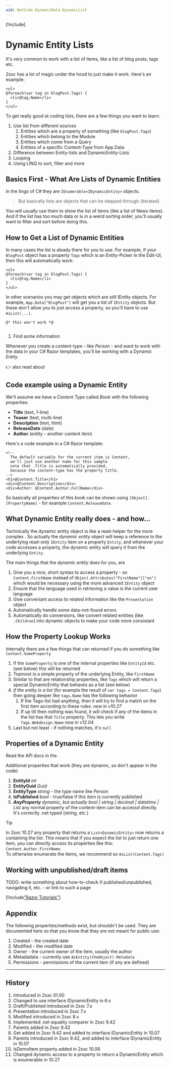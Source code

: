 ```yaml
---
uid: NetCode.DynamicData.DynamicList
---
```


[!include[](~/basics/stack/_shared-float-summary.md)]
<style>.context-box-summary .data-all { visibility: visible; } </style>

# Dynamic Entity Lists

It's very common to work with a list of items, like a list of blog posts, tags etc.

2sxc has a lot of magic under the hood to just make it work. Here's an example:

```razor
<ul>
@foreach(var tag in blogPost.Tags) {
  <li>@tag.Name</li>
}
</ul>
```

To get really good at coding lists, there are a few things you want to learn:

1. Use list from different sources
    1. Entities which are a property of something (like `blogPost.Tags`)
    1. Entities which belong to the Module
    1. Entities which come from a Query
    1. Entities of a specific Content-Type from App.Data
1. Difference between Entity-lists and DynamicEntity-Lists
1. Looping
1. Using LINQ to sort, filter and more

## Basics First - What Are Lists of Dynamic Entities

In the lingo of C# they are `IEnumerable<IDynamicEntity>` objects. 

> But basically lists are objects that can be stepped through (iterated).

You will usually use them to show the list of items (like a list of News items). 
And if the list has too much data or is in a weird sorting order, you'll usually want to filter and sort before doing this. 

## How to Get a List of Dynamic Entities

In many cases the list is aleady there for you to use. 
For example, if your `BlogPost` object has a property `Tags` which is an Entity-Picker in the Edit-UI, then this will automatically work:

```razor
<ul>
@foreach(var tag in blogPost.Tags) {
  <li>@tag.Name</li>
}
</ul>
```

In other scenarios you may get objects which are still IEntity objects. For example, `App.Data["BlogPost"]` will get you a list of `IEntity` objects.
But these don't allow you to just access a property, so you'll have to use `AsList(...)`.

```Razor
@* this won't work *@


```

1. Find some information


Whenever you create a content-type - like _Person_ - and want to work with the data in your C# Razor templates, you'll be working with a _Dynamic Entity_. 

👉 also read about [](xref:NetCode.DynamicCode.AsDynamic)

## Code example using a Dynamic Entity

We'll assume we have a _Content Type_ called *Book* with the following properties:
* **Title** (text, 1-line)
* **Teaser** (text, multi-line)
* **Description** (text, html)
* **ReleaseDate** (date)
* **Author** (entity - another content item)

Here's a code example in a C# Razor template:

```razor
<!--
  The default variable for the current item is Content, 
  we'll just use another name for this sample
  note that .Title is automatically provided, 
  because the content-type has the property title. 
-->
<h1>@Content.Title</h1>
<div>@Content.Description</div>
<div>Author: @Content.Author.FullName</div>
```
So basically all properties of this book can be shown using `[Object].[PropertyName]` - for example `Content.ReleaseDate`.

## What Dynamic Entity really does - and how...

Technically the dynamic entity object is like a read-helper for the more complex [](xref:ToSic.Eav.Data.IEntity). So actually the _dynamic entity_ object will keep a reference to the underlying read-only `IEntity` item on a property `Entity`, and whenever your code accesses a property, the dynamic entity will query it from the underlying `Entity`.

The main things that the _dynamic entity_ does for you, are

1. Give you a nice, short syntax to access a property - so `Content.FirstName` instead of `Object.Attributes["FirstName"]["en"]` which would be necessary using the more advanced `IEntity` object
2. Ensure that the language used in retrieving a value is the current user language
3. Give conveniant access to related information like the `Presentation` object
4. Automatically handle some data-not-found errors
5. Automatically do conversions, like convert related entities (like `.Children`) into dynamic objects to make your code more consistant  

## How the Property Lookup Works

Internally there are a few things that can returned if you do something like `Content.SomeProperty`

1. If the `SomeProperty` is one of the internal properties like `EntityId` etc. (see below) this will be returned
1. Topmost is a simple property of the underlying Entity, like `FirstName`
1. Similar to that are relationship properties, like `Tags` which will return a special DynamicEntity that behaves as a list (see below)
1. _if the entity is a list_ (for example the result of `var tags = Content.Tags`) then going deeper like `tags.Name` has the following behavior
    1. If the Tags-list had anything, then it will try to find a match on the first item according to these rules. _new in v10.27_
    1. If up till then nothing was found, it will check if any of the items in the list has that `Title` property. This lets you write `Tags.Webdesign.Name` _new in v12.04_
1. Last but not least - if nothing matches, it's `null`

## Properties of a Dynamic Entity

Read the API docs in the [](xref:ToSic.Sxc.Data.IDynamicEntity).

Additional properties that work (they are dynamic, so don't appear in the code)

1. **EntityId** _int_
1. **EntityGuid** _Guid_
1. **EntityType** _string_ - the type name like _Person_
1. **IsPublished** _bool_ - true/false if this item is currently published
1. **_AnyProperty_** _dynamic, but actually bool | string | decimal | datetime | List<DynamicEntity>_ any normal property of the content-item can be accessd directly. It's correctly .net typed (string, etc.)

> [!TIP]
> In 2sxc 10.27 any property that returns a `List<DynamicEntity>` now returns a [](xref:ToSic.Sxc.Data.IDynamicEntity) containing the list. 
> This means that if you expect the list to just return one item, you can directly access its properties like this:  
> `Content.Author.FirstName`.  
> To otherwise enumerate the items, we recommend [](xref:ToSic.Sxc.Code.DynamicCode.AsList(System.Object)) so `AsList(Content.Tags)`

## Working with unpublished/draft items
TODO: write something about how-to-check if published/unpublished, navigating it, etc. - or link to such a page


[!include["Razor Tutorials"](~/shared/tutorials/razor.md)]

## Appendix

The following properties/methods exist, but shouldn't be used. They are documented here so that you know that they are not meant for public use:

1. Created - the created date
1. Modified - the modified date
3. Owner - the current owner of the item, usually the author
1. Metadadata - currently use `AsEntity(theObject).Metadata`
4. Permissions - permissions of the current item (if any are defined)

---

## History

1. Introduced in 2sxc 01.00
1. Changed to use interface IDynamicEntity in 6.x
1. Draft/Published introduced in 2sxc 7.x
1. Presentation introduced in 2sxc 7.x
1. Modified introduced in 2sxc 8.x
1. Implemented .net equality comparer in 2sxc 9.42
1. Parents added in 2sxc 9.42
1. Get added in 2sxc 9.42 and added to interface IDynamicEntity in 10.07
1. Parents introduced in 2sxc 9.42, and added to interface IDynamicEntity in 10.07
1. IsDemoItem property added in 2sxc 10.06
1. Changed dynamic access to a property to return a DynamicEntity which is enumerable in 10.27
